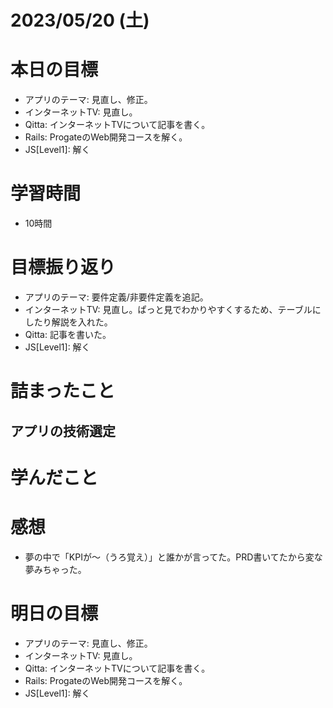 # 2023/05/20 (土)

# 本日の目標

- アプリのテーマ: 見直し、修正。
- インターネットTV: 見直し。
- Qitta: インターネットTVについて記事を書く。
- Rails: ProgateのWeb開発コースを解く。
- JS[Level1]: 解く

# 学習時間

- 10時間

# 目標振り返り

- アプリのテーマ: 要件定義/非要件定義を追記。
- インターネットTV: 見直し。ぱっと見でわかりやすくするため、テーブルにしたり解説を入れた。
- Qitta: 記事を書いた。
- JS[Level1]: 解く

# 詰まったこと

## アプリの技術選定

# 学んだこと


# 感想

- 夢の中で「KPIが〜（うろ覚え）」と誰かが言ってた。PRD書いてたから変な夢みちゃった。

# 明日の目標

- アプリのテーマ: 見直し、修正。
- インターネットTV: 見直し。
- Qitta: インターネットTVについて記事を書く。
- Rails: ProgateのWeb開発コースを解く。
- JS[Level1]: 解く
